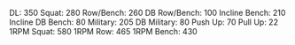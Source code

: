 DL: 350
 Squat: 280
 Row/Bench: 260
 DB Row/Bench: 100
 Incline Bench: 210
 Incline DB Bench: 80
 Military: 205
 DB Military: 80
 Push Up: 70
 Pull Up: 22
 1RPM Squat: 580
 1RPM Row: 465
 1RPM Bench: 430
